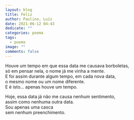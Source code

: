 ```yaml
---
layout: blog
title: Feliz
author: Paulino, Luís
date: 2021-06-12 04:43
dedicate: ""
categories: poema
tags:
  - poema
image: ""
comments: false
---
```

Houve um tempo em que essa data me causava borboletas,\
só em pensar nela, o nome já me vinha a mente.\
E foi assim durante algum tempo, em cada nova data,\
o mesmo nome ou um nome diferente.\
E é isto... apenas houve um tempo.

Hoje, essa data já não me causa nenhum sentimento,\
assim como nenhuma outra data.\
Sou apenas uma casca\
sem nenhum preenchimento.